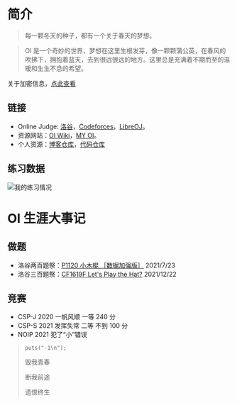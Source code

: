 # 简介

> 每一颗冬天的种子，都有一个关于春天的梦想。

> OI 是一个奇妙的世界，梦想在这里生根发芽，像一颗颗蒲公英，在春风的吹拂下，拥抱着蓝天，去到很远很远的地方。这里总是充满着不期而至的温暖和生生不息的希望。

关于加密信息，[点此查看](https://lixinchen.cn/_static/message.html)

## 链接

- Online Judge: [洛谷](https://www.luogu.com.cn/)，[Codeforces](https://codeforces.com/)，[LibreOJ](https://loj.ac/)。
- 资源网站：[OI Wiki](https://oi-wiki.org/)，[MY OI](https://www.xht37.com/my-oi/)。
- 个人资源：[博客仓库](https://github.com/xinchengo/xinchengo.github.io)，[代码仓库](https://github.com/xinchengo/code)

## 练习数据

![我的练习情况](https://luogu.wao3.cn/api/practice?id=295455&card_width=800)

# OI 生涯大事记

## 做题

- 洛谷两百题祭：[P1120 小木棍 ［数据加强版］](https://www.luogu.com.cn/problem/P1120) 2021/7/23
- 洛谷三百题祭：[CF1619F Let's Play the Hat?](https://www.luogu.com.cn/problem/CF1619F) 2021/12/22

## 竞赛

- CSP-J 2020 一帆风顺 一等 240 分
- CSP-S 2021 发挥失常 二等 不到 100 分
- NOIP 2021 犯了“小”错误

> `puts("-1\n");`
>
> 毁我青春
>
> 断我前途
>
> 遗恨终生
